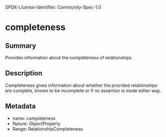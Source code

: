 SPDX-License-Identifier: Community-Spec-1.0

# completeness

## Summary

Provides information about the completeness of relationships.

## Description

Completeness gives information about whether the provided relationships are
complete, known to be incomplete or if no assertion is made either way.

## Metadata

- name: completeness
- Nature: ObjectProperty
- Range: RelationshipCompleteness
